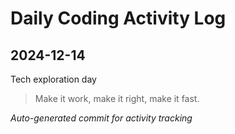 # Daily Coding Activity Log

## 2024-12-14

Tech exploration day

> Make it work, make it right, make it fast.

*Auto-generated commit for activity tracking*
